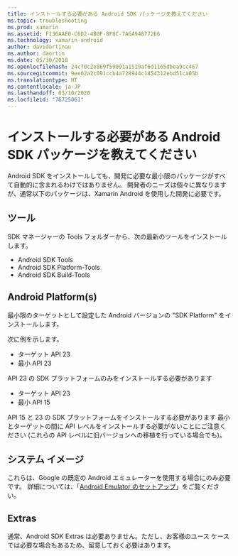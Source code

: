 ```yaml
---
title: インストールする必要がある Android SDK パッケージを教えてください
ms.topic: troubleshooting
ms.prod: xamarin
ms.assetid: F136AAE0-C6D2-4B0F-8F8C-7A6A94877266
ms.technology: xamarin-android
author: davidortinau
ms.author: daortin
ms.date: 05/30/2018
ms.openlocfilehash: 24c70c2e869f59091a1519af6d1165dbea9cc467
ms.sourcegitcommit: 9ee02a2c091ccb4a728944c1854312ebd51ca05b
ms.translationtype: HT
ms.contentlocale: ja-JP
ms.lasthandoff: 03/10/2020
ms.locfileid: "76725061"
---
```

# <a name="which-android-sdk-packages-should-i-install"></a>インストールする必要がある Android SDK パッケージを教えてください

Android SDK をインストールしても、開発に必要な最小限のパッケージがすべて自動的に含まれるわけではありません。 開発者のニーズは個々に異なりますが、通常以下のパッケージは、Xamarin Android を使用した開発に必要です。

## <a name="tools"></a>ツール

SDK マネージャーの Tools フォルダーから、次の最新のツールをインストールします。

- Android SDK Tools
- Android SDK Platform-Tools
- Android SDK Build-Tools

## <a name="android-platforms"></a>Android Platform(s)

最小限のターゲットとして設定した Android バージョンの "SDK Platform" をインストールします。

次に例を示します。

- ターゲット API 23
- 最小 API 23

API 23 の SDK プラットフォームのみをインストールする必要があります

- ターゲット API 23
- 最小 API 15

API 15 と 23 の SDK プラットフォームをインストールする必要があります 最小とターゲットの間に API レベルをインストールする必要がないことにご注意ください (これらの API レベルに旧バージョンへの移植を行っている場合でも)。

## <a name="system-images"></a>システム イメージ

これらは、Google の既定の Android エミュレーターを使用する場合にのみ必要です。 詳細については、「[Android Emulator のセットアップ](~/android/get-started/installation/android-emulator/index.md)」をご覧ください。

## <a name="extras"></a>Extras
通常、Android SDK Extras は必要ありません。ただし、お客様のユース ケースでは必要な場合もあるため、留意しておく必要はあります。
